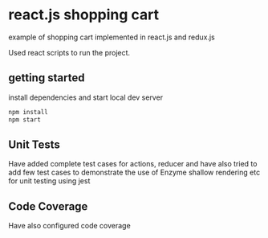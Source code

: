 # react.js shopping cart


example of shopping cart implemented in react.js and redux.js

Used react scripts to run the project.


## getting started

install dependencies and start local dev server

```sh
npm install
npm start
```

## Unit Tests
Have added complete test cases for actions, reducer and have also tried to add few test cases to demonstrate the use of Enzyme shallow rendering etc for unit testing 
using jest

## Code Coverage
Have also configured code coverage 
